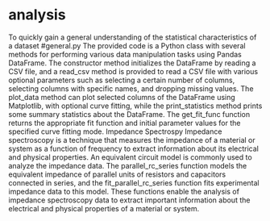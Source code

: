 # analysis
To quickly gain a general understanding of the statistical characteristics of a dataset
#general.py
The provided code is a Python class with several methods for performing various data manipulation tasks using Pandas DataFrame. The constructor method initializes the DataFrame by reading a CSV file, and a read_csv method is provided to read a CSV file with various optional parameters such as selecting a certain number of columns, selecting columns with specific names, and dropping missing values. The plot_data method can plot selected columns of the DataFrame using Matplotlib, with optional curve fitting, while the print_statistics method prints some summary statistics about the DataFrame. The get_fit_func function returns the appropriate fit function and initial parameter values for the specified curve fitting mode.
Impedance Spectrospy
Impedance spectroscopy is a technique that measures the impedance of a material or system as a function of frequency 
to extract information about its electrical and physical properties. 
An equivalent circuit model is commonly used to analyze the impedance data. 
The parallel_rc_series function models the equivalent impedance of parallel units of resistors and capacitors connected
in series, and the fit_parallel_rc_series function fits experimental impedance data to this model. 
These functions enable the analysis of impedance spectroscopy data to extract important information about the
 electrical and physical properties of a material or system.
